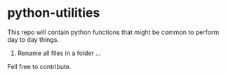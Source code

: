 # python-utilities

This repo will contain python functions that might be common to perform day to day things.

1. Rename all files in a folder
...

Fell free to contribute.